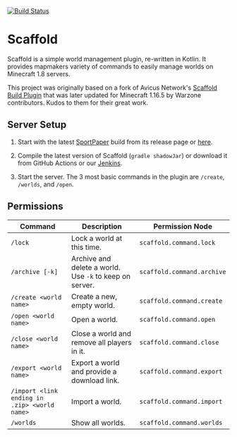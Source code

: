 [![Build Status](https://jenkins.bennydoesstuff.me/buildStatus/icon?job=Scaffold)](https://jenkins.bennydoesstuff.me/job/Scaffold)

# Scaffold
Scaffold is a simple world management plugin, re-written in Kotlin. It provides mapmakers variety of commands to easily manage worlds on Minecraft 1.8 servers.

This project was originally based on a fork of Avicus Network's [Scaffold Build Plugin](https://github.com/Avicus/Scaffold) that was later updated for Minecraft 1.16.5 by Warzone contributors. Kudos to them for their great work.

## Server Setup

1. Start with the latest [SportPaper](https://github.com/Electroid/SportPaper) build from its release page or [here](https://pkg.ashcon.app/sportpaper).

2. Compile the latest version of Scaffold (`gradle shadowJar`) or download it from GitHub Actions or our [Jenkins](https://jenkins.bennydoesstuff.me/job/Scaffold/).

3. Start the server. The 3 most basic commands in the plugin are ``/create``, ``/worlds``, and ``/open``.

## Permissions
| Command       | Description   | Permission Node |
| ------------- | ------------- | ------------- |
| `/lock`  | Lock a world at this time.  | `scaffold.command.lock`  |
| `/archive [-k]`  | Archive and delete a world. Use `-k` to keep on server.  | `scaffold.command.archive`  |
| `/create <world name>`  | Create a new, empty world.  | `scaffold.command.create`  |
| `/open <world name>`  | Open a world.  | `scaffold.command.open`  |
| `/close <world name>`  | Close a world and remove all players in it.  | `scaffold.command.close`  |
| `/export <world name>`  | Export a world and provide a download link.  | `scaffold.command.export`  |
| `/import <link ending in .zip> <world name>`  | Import a world.  | `scaffold.command.import`  |
| `/worlds`  | Show all worlds.  | `scaffold.command.worlds`  |
